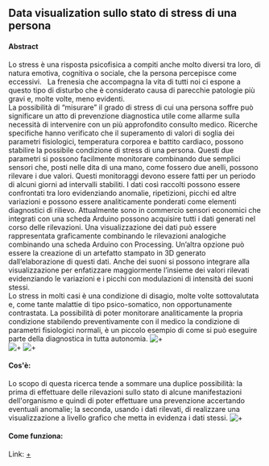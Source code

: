 ## Data visualization sullo stato di stress di una persona    
#### Abstract  
Lo stress è una risposta psicofisica a compiti anche molto diversi tra loro, di natura emotiva, cognitiva o sociale, che la persona percepisce come eccessivi.   
La frenesia che accompagna la vita di tutti noi ci espone a questo tipo di disturbo che è considerato causa di parecchie patologie più gravi e, molte volte, meno evidenti.  
La possibilità di “misurare” il grado di stress di cui una persona soffre può significare un atto di prevenzione diagnostica utile come allarme sulla necessità di intervenire con un più approfondito consulto medico.  Ricerche specifiche hanno verificato che il superamento di valori di soglia dei parametri fisiologici, temperatura corporea e battito cardiaco, possono stabilire la possibile condizione di stress di una persona. Questi due parametri si possono facilmente monitorare combinando due semplici sensori che, posti nelle dita di una mano, come fossero due anelli, possono rilevare i due valori.  Questi monitoraggi devono essere fatti per un periodo di alcuni giorni ad intervalli stabiliti. I dati così raccolti possono essere confrontati tra loro evidenziando anomalie, ripetizioni, picchi ed altre variazioni e possono essere analiticamente ponderati come elementi diagnostici di rilievo.  Attualmente sono in commercio sensori economici che integrati con una scheda Arduino possono acquisire tutti i dati generati nel corso delle rilevazioni. Una visualizzazione dei dati può essere rappresentata graficamente combinando le rilevazioni analogiche combinando una scheda Arduino con Processing. Un’altra opzione può essere la creazione di un artefatto stampato in 3D generato dall’elaborazione di questi dati. Anche dei suoni si possono integrare alla visualizzazione per enfatizzare maggiormente l’insieme dei valori rilevati evidenziando le variazioni e i picchi con modulazioni di intensità dei suoni stessi.  
Lo stress in molti casi è una condizione di disagio, molte volte sottovalutata e, come tante malattie di tipo psico-somatico, non opportunamente contrastata. La possibilità di poter monitorare analiticamente la propria condizione stabilendo preventivamente con il medico la condizione di parametri fisiologici normali, è un piccolo esempio di come si può eseguire parte della diagnostica in tutta autonomia.
![+](https://i.imgur.com/WKFt9BH.jpg)  
![+](https://i.imgur.com/582fVsv.jpg) 
![+](https://i.imgur.com/fNi19VD.jpg) 
#### Cos'è:  
Lo scopo di questa ricerca tende a sommare una duplice possibilità: la prima di effettuare delle rilevazioni sullo stato di alcune manifestazioni dell'organismo e quindi di poter effettuare una prevenzione accertando eventuali anomalie; la seconda, usando i dati rilevati, di realizzare una visualizzazione a livello grafico che metta in evidenza i dati stessi.
![+](https://i.imgur.com/PDXclxD.jpg) 
#### Come funziona:  

Link: [+](https://www.instructables.com/id/Stress-Makes-Art-Galvanic-Skin-Response-and-Visual/)  
